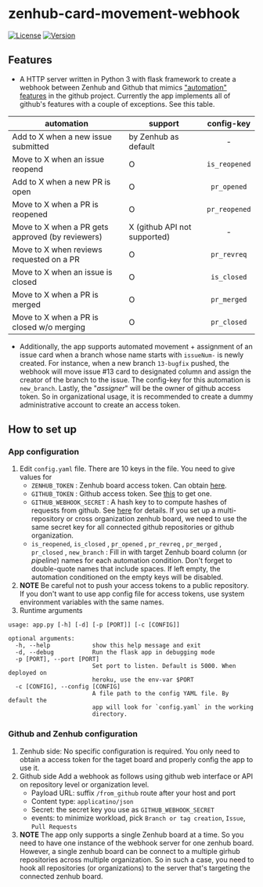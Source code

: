 # zenhub-card-movement-webhook
[![License](https://img.shields.io/github/license/keighrim/zenhub-card-movement-webhook.svg?style=popout-square)](LICENSE) 
[![Version](https://img.shields.io/github/tag/keighrim/zenhub-card-movement-webhook.svg?style=popout-square)](https://github.com/keighrim/zenhub-card-movement-webhook/tags) 

## Features 

* A HTTP server written in Python 3 with flask framework to create a webhook between Zenhub and Github that mimics ["automation" features](https://help.github.com/en/articles/configuring-automation-for-project-boards) in the github project.
Currently the app implements all of github's features with a couple of exceptions. See this table. 

| automation | support | config-key |
| --- | --- | :---: |
| Add to X when a new issue submitted | by Zenhub as default | - |
| Move to X when an issue reopend | O | `is_reopened` |
| Add to X when a new PR is open | O | `pr_opened` |
| Move to X when a PR is reopened | O | `pr_reopened` |
| Move to X when a PR gets approved (by reviewers) | X (github API not supported) | - |
| Move to X when reviews requested on a PR | O | `pr_revreq` |
| Move to X when an issue is closed | O | `is_closed` |
| Move to X when a PR is merged | O | `pr_merged` |
| Move to X when a PR is closed w/o merging | O | `pr_closed` |

* Additionally, the app supports automated movement + assignment of an issue card when a branch whose name starts with `issueNum-` is newly created. For instance, when a new branch `13-bugfix` pushed, the webhook will move issue #13 card to designated column and assign the creator of the branch to the issue. The config-key for this automation is `new_branch`. Lastly, the "*assigner*" will be the owner of github access token. So in organizational usage, it is recommended to create a dummy administrative account to create an access token. 

## How to set up

### App configuration

1. Edit `config.yaml` file. There are 10 keys in the file. You need to give values for
    * `ZENHUB_TOKEN` : Zenhub board access token. Can obtain [here](https://app.zenhub.com/dashboard/tokens).
    * `GITHUB_TOKEN` : Github access token. See [this](https://help.github.com/en/articles/creating-a-personal-access-token-for-the-command-line) to get one. 
    * `GITHUB_WEBHOOK_SECRET` : A hash key to to compute hashes of requests from github. See [here](https://developer.github.com/webhooks/securing/#setting-your-secret-token) for details. If you set up a multi-repository or cross organization zenhub board, we need to use the same secret key for all connected github repositories or github organization. 
    * `is_reopened`, `is_closed` , `pr_opened` , `pr_revreq` , `pr_merged` , `pr_closed` , `new_branch` : Fill in with target Zenhub board column (or *pipeline*) names for each automation condition. Don't forget to double-quote names that include spaces. If left empty, the automation conditioned on the empty keys will be disabled. 
1. **NOTE** Be careful not to push your access tokens to a public repository. If you don't want to use app config file for access tokens, use system environment variables with the same names. 
1. Runtime arguments
```
usage: app.py [-h] [-d] [-p [PORT]] [-c [CONFIG]]

optional arguments:
  -h, --help            show this help message and exit
  -d, --debug           Run the flask app in debugging mode
  -p [PORT], --port [PORT]
                        Set port to listen. Default is 5000. When deployed on
                        heroku, use the env-var $PORT
  -c [CONFIG], --config [CONFIG]
                        A file path to the config YAML file. By default the
                        app will look for `config.yaml` in the working
                        directory.
```

### Github and Zenhub configuration 
1. Zenhub side: 
No specific configuration is required. You only need to obtain a access token for the taget board and properly config the app to use it. 
1. Github side
Add a webhook as follows using github web interface or API on repository level or organization level. 
    * Payload URL: suffix `/from_github` route after your host and port
    * Content type: `applicatino/json`
    * Secret: the secret key you use as `GITHUB_WEBHOOK_SECRET`
    * events: to minimize workload, pick `Branch or tag creation`, `Issue`, `Pull Requests`
1. **NOTE** The app only supports a single Zenhub board at a time. So you need to have one instance of the webhook server for one zenhub board. However, a single zenhub board can be connect to a multiple girhub repositories across multiple organization. So in such a case, you need to hook all repositories (or organizations) to the server that's targeting the connected zenhub board. 

